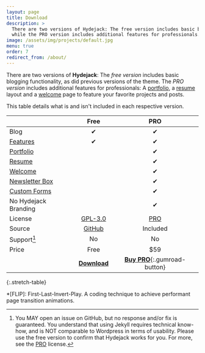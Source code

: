 ```yaml
---
layout: page
title: Download
description: >
  There are two versions of Hydejack: The free version includes basic blogging functionality,
  while the PRO version includes additional features for professionals.
image: /assets/img/projects/default.jpg
menu: true
order: 7
redirect_from: /about/
---
```


There are two versions of **Hydejack**: The *free version* includes basic blogging functionality,
as did previous versions of the theme.
The *PRO version* includes additional features for professionals:
A [portfolio], a [resume] layout and a [welcome] page to feature your favorite projects and posts.

This table details what is and isn't included in each respective version.

|| Free | PRO |
|:-|:-:|:-:|
| Blog | &#x2714; | &#x2714; |
| [Features][feat] | &#x2714; | &#x2714; |
| [Portfolio] || &#x2714; |
| [Resume] || &#x2714; |
| [Welcome] || &#x2714; |
| [Newsletter Box][news] ||  &#x2714; |
| [Custom Forms][forms] || &#x2714; |
| No Hydejack Branding || &#x2714; |
| License | [GPL-3.0][license] | [PRO] |
| Source | [GitHub][src] | Included |
| Support[^1] | No | No |
| Price | Free | $59 |
|| [**Download**][kit] | [**Buy PRO**][buy]{:.gumroad-button} |
{:.stretch-table}

[^1]: You MAY open an issue on GitHub, but no response and/or fix is guaranteed.
      You understand that using Jekyll requires technical know-how, and is NOT comparable to Wordpress in terms of usability.
      Please use the free version to confirm that Hydejack works for you.
      For more, see the [PRO] license.

[blog]: !blog.md
[portfolio]: projects.md
[resume]: resume.md
[download]: download.md
[welcome]: index.md
[forms]: forms-by-example.md

[feat]: index.md#features
[news]: index.md#newsletter-subscription-box
[syntax]: index.md#syntax-highlighting
[latex]: index.md#latex-math-blocks

[license]: LICENSE.md
[pro]: licenses/PRO.md
[docs]: docs/8.0.0-alpha.15/index.md

[kit]: https://github.com/qwtel/hydejack-starter-kit/archive/v7.5.0.zip
[src]: https://github.com/qwtel/hydejack
[gem]: https://rubygems.org/gems/jekyll-theme-hydejack
[buy]: https://gum.co/ZCAsn

*[FLIP]: First-Last-Invert-Play. A coding technique to achieve performant page transition animations.
